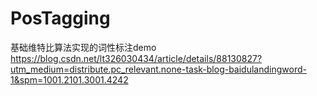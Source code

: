 # PosTagging
基础维特比算法实现的词性标注demo
https://blog.csdn.net/lt326030434/article/details/88130827?utm_medium=distribute.pc_relevant.none-task-blog-baidulandingword-1&spm=1001.2101.3001.4242
